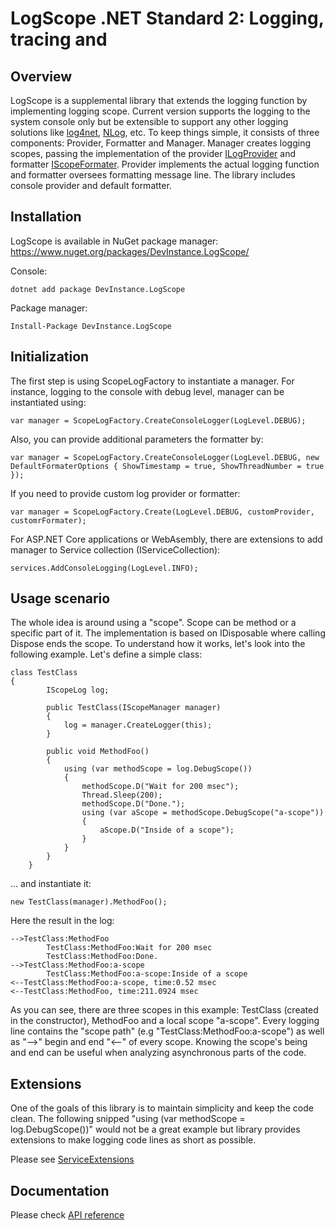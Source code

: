 # **LogScope** .NET Standard 2: Logging, tracing and 

## Overview
LogScope is a supplemental library that extends the logging function by implementing logging 
scope. Current version supports the logging to the system console only but be extensible to 
support any other logging solutions like [log4net](https://logging.apache.org/log4net/), [NLog](https://nlog-project.org/), etc. To keep things simple, it consists 
of three components: Provider, Formatter and Manager. Manager creates logging scopes, passing 
the implementation of the provider [ILogProvider](api/DevInstance.LogScope.ILogProvider.html) and formatter [IScopeFormater](api/DevInstance.LogScope.IScopeFormater.html). Provider implements 
the actual logging function and formatter oversees formatting message line. The library includes 
console provider and default formatter.

## Installation
LogScope is available in NuGet package manager: https://www.nuget.org/packages/DevInstance.LogScope/

Console:

    dotnet add package DevInstance.LogScope

Package manager:

    Install-Package DevInstance.LogScope

## Initialization
The first step is using ScopeLogFactory to instantiate a manager. For instance, logging to the console with debug level, manager can be instantiated using:

    var manager = ScopeLogFactory.CreateConsoleLogger(LogLevel.DEBUG);

Also, you can provide additional parameters the formatter by:

    var manager = ScopeLogFactory.CreateConsoleLogger(LogLevel.DEBUG, new DefaultFormaterOptions { ShowTimestamp = true, ShowThreadNumber = true });

If you need to provide custom log provider or formatter:

    var manager = ScopeLogFactory.Create(LogLevel.DEBUG, customProvider, customrFormater);

For ASP.NET Core applications or WebAsembly, there are extensions to add manager to Service collection (IServiceCollection):

    services.AddConsoleLogging(LogLevel.INFO); 

## Usage scenario
The whole idea is around using a "scope". Scope can be method or a specific part of it. The implementation is based on IDisposable where calling Dispose ends the scope.
To understand how it works, let's look into the following example. Let's define a simple class:

    class TestClass
    {
            IScopeLog log;

            public TestClass(IScopeManager manager)
            {
                log = manager.CreateLogger(this);
            }

            public void MethodFoo()
            {
                using (var methodScope = log.DebugScope())
                {
                    methodScope.D("Wait for 200 msec");
                    Thread.Sleep(200);
                    methodScope.D("Done.");
                    using (var aScope = methodScope.DebugScope("a-scope"))
                    {
                        aScope.D("Inside of a scope");
                    }
                }
            }
        }

... and instantiate it:

    new TestClass(manager).MethodFoo();

Here the result in the log:

    -->TestClass:MethodFoo
            TestClass:MethodFoo:Wait for 200 msec
            TestClass:MethodFoo:Done.
    -->TestClass:MethodFoo:a-scope
            TestClass:MethodFoo:a-scope:Inside of a scope
    <--TestClass:MethodFoo:a-scope, time:0.52 msec
    <--TestClass:MethodFoo, time:211.0924 msec

As you can see, there are three scopes in this example: TestClass (created in the constructor), MethodFoo and a local scope "a-scope". 
Every logging line contains the "scope path" (e.g "TestClass:MethodFoo:a-scope") as well as "-->" begin and end "<--" of every scope. 
Knowing the scope's being and end can be useful when analyzing asynchronous parts of the code.

## Extensions
One of the goals of this library is to maintain simplicity and keep the code clean. 
The following snipped "using (var methodScope = log.DebugScope())" would not be a great 
example but library provides extensions to make logging code lines as short as possible.

Please see [ServiceExtensions](api/DevInstance.LogScope.Extensions.ServiceExtensions.html)

## Documentation
Please check [API reference](api/DevInstance.LogScope.html)

